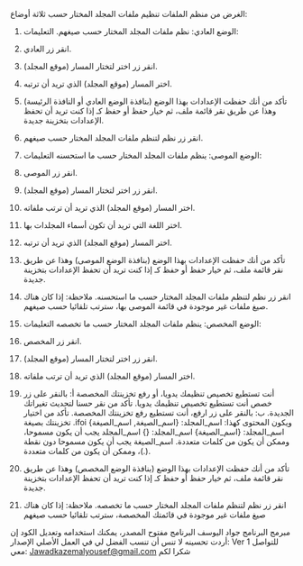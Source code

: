 

الغرض من منظم الملفات تنظيم ملفات المجلد المختار حسب ثلاثة أوضاع:

1. الوضع العادي: نظم ملفات المجلد المختار حسب صيغهم.
التعليمات:
1. انقر زر العادي.
2. انقر زر اختر لتختار المسار (موقع المجلد).
3. اختر المسار (موقع المجلد) الذي تريد أن ترتبه.
4. تأكد من أنك حفظت الإعدادات بهذا الوضع (بنافذة الوضع العادي أو النافذة الرئيسة) وهذا عن طريق نقر قائمة ملف، ثم خيار حفظ أو حفظ كـ إذا كنت تريد أن تحفظ الإعدادات بتخزينة جديدة.
5. انقر زر نظم لتنظم ملفات المجلد المختار حسب صيغهم.


2. الوضع الموصى: ينظم ملفات المجلد المختار حسب ما استحسنه
التعليمات:
1. انقر زر الموصى.
2. انقر زر اختر لتختار المسار (موقع المجلد).
3. اختر المسار (موقع المجلد) الذي تريد أن ترتب ملفاته.
4. اختر اللغة التي تريد أن تكون أسماء المجلدات بها.
5. اختر المسار (موقع المجلد) الذي تريد أن ترتبه.
6. تأكد من أنك حفظت الإعدادات بهذا الوضع (بنافذة الوضع الموصى) وهذا عن طريق نقر قائمة ملف، ثم خيار حفظ أو حفظ كـ إذا كنت تريد أن تحفظ الإعدادات بتخزينة جديدة.
7. انقر زر نظم لتنظم ملفات المجلد المختار حسب ما استحسنه.
 ملاحظة: إذا كان هناك صيغ ملفات غير موجودة في قائمة الموصى بها، سترتب تلقائيا حسب صيغهم.

3. الوضع المخصص: ينظم ملفات المجلد المختار حسب ما تخصصه
التعليمات:
1. انقر زر المخصص.
2. انقر زر اختر لتختار المسار (موقع المجلد).
3. اختر المسار (موقع المجلد) الذي تريد أن ترتب ملفاته.
4. أنت تستطيع تخصيص تنظيمك يدويا، أو رفع تخزينتك المخصصة
   أ: بالنقر على زر خصص أنت تستطيع تخصيص تنظيمك يدويا.
      تأكد من نقر حسنا لتحديث تغيراتك الجديدة.
  ب: بالنقر على زر ارفع،  أنت تستطيع رفع تخزينتك المخصصة.
      تأكد من اختيار تخزينتك بصيغة .ifoi ويكون المحتوى كهذا:
       اسم_المجلد:
       {اسم_الصيغة, اسم_الصيغة}
       اسم_المجلد:
       {اسم_الصيغة}
       اسم_المجلد:
                                                                                                                                                                     															  {}
      اسم_المجلد يجب أن يكون مسموحا، وممكن أن يكون من كلمات متعددة.
      اسم_الصيغة يجب أن يكون مسموحا دون نقطة (.)، وممكن أن يكون من كلمات متعددة.
5. تأكد من أنك حفظت الإعدادات بهذا الوضع (بنافذة الوضع المخصص) وهذا عن طريق نقر قائمة ملف، ثم خيار حفظ أو حفظ كـ إذا كنت تريد أن تحفظ الإعدادات بتخزينة جديدة.
6. انقر زر نظم لتنظم ملفات المجلد المختار حسب ما تخصصه.
   ملاحظة: إذا كان هناك صيغ ملفات غير موجودة في قائمتك المخصصة، سترتب تلقائيا حسب صيغهم
   
مبرمج البرنامج جواد اليوسف
البرنامج مفتوح المصدر، يمكنك استخدامه وتعديل الكود إن أردت تحسينه
لا تنس أن تنسب الفضل لي في العمل الأصلي
الإصدار: Ver 1 
للتواصل معي: Jawadkazemalyousef@gmail.com 
شكرا لكم



                                                                             
         

